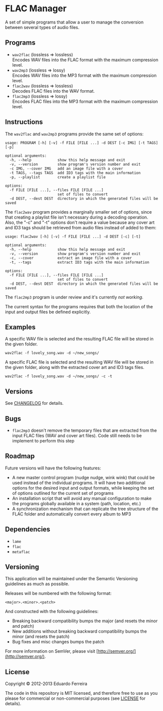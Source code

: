# FLAC Manager

A set of simple programs that allow a user to manage the conversion between several types of audio files.

## Programs

* `wav2flac` (lossless => lossless)  
Encodes WAV files into the FLAC format with the maximum compression level.
* `wav2mp3` (lossless => lossy)  
Encodes WAV files into the MP3 format with the maximum compression level.
* `flac2wav` (lossless => lossless)  
Decodes FLAC files into the WAV format.
* `flac2mp3` (lossless => lossy)  
Encodes FLAC files into the MP3 format with the maximum compression level.

## Instructions

The `wav2flac` and `wav2mp3` programs provide the same set of options:

    usage: PROGRAM [-h] [-v] -f FILE [FILE ...] -d DEST [-c IMG] [-t TAGS] [-p]

    optional arguments:
      -h, --help            show this help message and exit
      -v, --version         show program's version number and exit
      -c IMG, --cover IMG   add an image file with a cover
      -t TAGS, --tags TAGS  add ID3 tags with the main information
      -p, --playlist        create a playlist file

    options:
      -f FILE [FILE ...], --files FILE [FILE ...]
                            set of files to convert
      -d DEST, --dest DEST  directory in which the generated files will be saved

The `flac2wav` program provides a marginally smaller set of options, since that creating a playlist file isn't necessary during a decoding operation. Also, the "-c" and "-t" options don't require a value because any cover art and ID3 tags should be retrieved from audio files instead of added to them:

    usage: flac2wav [-h] [-v] -f FILE [FILE ...] -d DEST [-c] [-t]

    optional arguments:
      -h, --help            show this help message and exit
      -v, --version         show program's version number and exit
      -c, --cover           extract an image file with a cover
      -t, --tags            extract ID3 tags with the main information

    options:
      -f FILE [FILE ...], --files FILE [FILE ...]
                            set of files to convert
      -d DEST, --dest DEST  directory in which the generated files will be saved

The `flac2mp3` program is under review and it's currently *not working*.

The current syntax for the programs requires that both the location of the input and output files be defined explicitly.

## Examples

A specific WAV file is selected and the resulting FLAC file will be stored in the given folder.

    wav2flac -f lovely_song.wav -d ~/new_songs/

A specific FLAC file is selected and the resulting WAV file will be stored in the given folder, along with the extracted cover art and ID3 tags files.

    wav2flac -f lovely_song.wav -d ~/new_songs/ -c -t

## Versions

See [CHANGELOG](CHANGELOG.md) for details.

## Bugs

* `flac2mp3` doesn't remove the temporary files that are extracted from the input FLAC files (WAV and cover art files). Code still needs to be implement to perform this step

## Roadmap

Future versions will have the following features:

* A new master control program (nudge nudge, wink wink) that could be used instead of the individual programs. It will have two additional options for the desired input and output formats, while keeping the set of options outlined for the current set of programs
* An installation script that will avoid any manual configuration to make the programs globally available in a system (path, location, etc.)
* A synchronization mechanism that can replicate the tree structure of the FLAC folder and automatically convert every album to MP3

## Dependencies

* `lame`
* `flac`
* `metaflac`

## Versioning

This application will be maintained under the Semantic Versioning guidelines as much as possible.

Releases will be numbered with the following format:

`<major>.<minor>.<patch>`

And constructed with the following guidelines:

* Breaking backward compatibility bumps the major (and resets the minor and patch)
* New additions without breaking backward compatibility bumps the minor (and resets the patch)
* Bug fixes and misc changes bumps the patch

For more information on SemVer, please visit [http://semver.org/](http://semver.org/).

## License

Copyright © 2012-2013 Eduardo Ferreira

The code in this repository is MIT licensed, and therefore free to use as you please for commercial or non-commercial purposes (see [LICENSE](LICENSE) for details).
